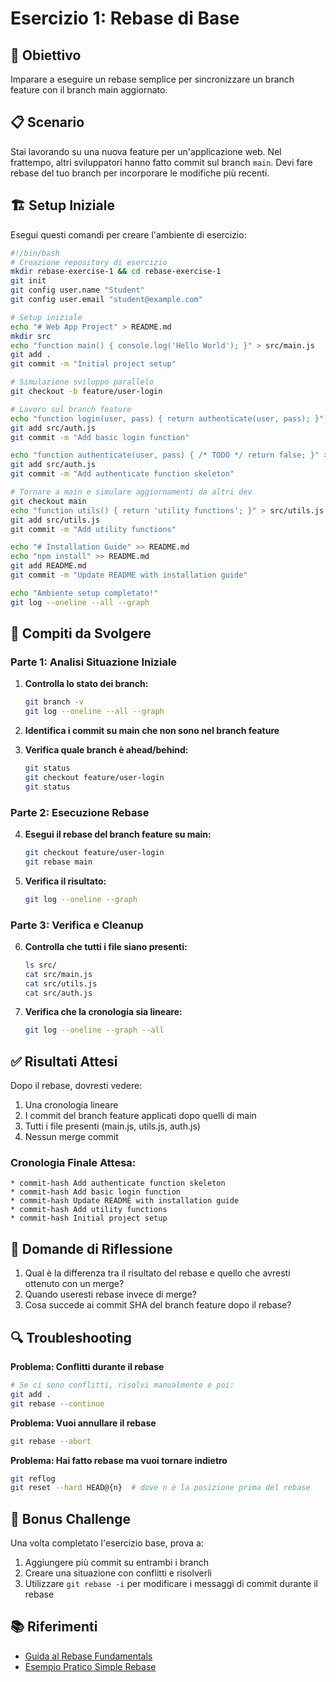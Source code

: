 # Esercizio 1: Rebase di Base

## 🎯 Obiettivo
Imparare a eseguire un rebase semplice per sincronizzare un branch feature con il branch main aggiornato.

## 📋 Scenario
Stai lavorando su una nuova feature per un'applicazione web. Nel frattempo, altri sviluppatori hanno fatto commit sul branch `main`. Devi fare rebase del tuo branch per incorporare le modifiche più recenti.

## 🏗️ Setup Iniziale

Esegui questi comandi per creare l'ambiente di esercizio:

```bash
#!/bin/bash
# Creazione repository di esercizio
mkdir rebase-exercise-1 && cd rebase-exercise-1
git init
git config user.name "Student"
git config user.email "student@example.com"

# Setup iniziale
echo "# Web App Project" > README.md
mkdir src
echo "function main() { console.log('Hello World'); }" > src/main.js
git add .
git commit -m "Initial project setup"

# Simulazione sviluppo parallelo
git checkout -b feature/user-login

# Lavoro sul branch feature
echo "function login(user, pass) { return authenticate(user, pass); }" > src/auth.js
git add src/auth.js
git commit -m "Add basic login function"

echo "function authenticate(user, pass) { /* TODO */ return false; }" >> src/auth.js
git add src/auth.js
git commit -m "Add authenticate function skeleton"

# Tornare a main e simulare aggiornamenti da altri dev
git checkout main
echo "function utils() { return 'utility functions'; }" > src/utils.js
git add src/utils.js
git commit -m "Add utility functions"

echo "# Installation Guide" >> README.md
echo "npm install" >> README.md
git add README.md
git commit -m "Update README with installation guide"

echo "Ambiente setup completato!"
git log --oneline --all --graph
```

## 📝 Compiti da Svolgere

### Parte 1: Analisi Situazione Iniziale

1. **Controlla lo stato dei branch:**
   ```bash
   git branch -v
   git log --oneline --all --graph
   ```

2. **Identifica i commit su main che non sono nel branch feature**

3. **Verifica quale branch è ahead/behind:**
   ```bash
   git status
   git checkout feature/user-login
   git status
   ```

### Parte 2: Esecuzione Rebase

4. **Esegui il rebase del branch feature su main:**
   ```bash
   git checkout feature/user-login
   git rebase main
   ```

5. **Verifica il risultato:**
   ```bash
   git log --oneline --graph
   ```

### Parte 3: Verifica e Cleanup

6. **Controlla che tutti i file siano presenti:**
   ```bash
   ls src/
   cat src/main.js
   cat src/utils.js
   cat src/auth.js
   ```

7. **Verifica che la cronologia sia lineare:**
   ```bash
   git log --oneline --graph --all
   ```

## ✅ Risultati Attesi

Dopo il rebase, dovresti vedere:

1. Una cronologia lineare
2. I commit del branch feature applicati dopo quelli di main
3. Tutti i file presenti (main.js, utils.js, auth.js)
4. Nessun merge commit

### Cronologia Finale Attesa:
```
* commit-hash Add authenticate function skeleton
* commit-hash Add basic login function  
* commit-hash Update README with installation guide
* commit-hash Add utility functions
* commit-hash Initial project setup
```

## 🤔 Domande di Riflessione

1. Qual è la differenza tra il risultato del rebase e quello che avresti ottenuto con un merge?
2. Quando useresti rebase invece di merge?
3. Cosa succede ai commit SHA del branch feature dopo il rebase?

## 🔍 Troubleshooting

**Problema: Conflitti durante il rebase**
```bash
# Se ci sono conflitti, risolvi manualmente e poi:
git add .
git rebase --continue
```

**Problema: Vuoi annullare il rebase**
```bash
git rebase --abort
```

**Problema: Hai fatto rebase ma vuoi tornare indietro**
```bash
git reflog
git reset --hard HEAD@{n}  # dove n è la posizione prima del rebase
```

## 🎉 Bonus Challenge

Una volta completato l'esercizio base, prova a:

1. Aggiungere più commit su entrambi i branch
2. Creare una situazione con conflitti e risolverli
3. Utilizzare `git rebase -i` per modificare i messaggi di commit durante il rebase

## 📚 Riferimenti

- [Guida al Rebase Fundamentals](../guide/01-rebase-fundamentals.md)
- [Esempio Pratico Simple Rebase](../esempi/01-simple-rebase.md)

